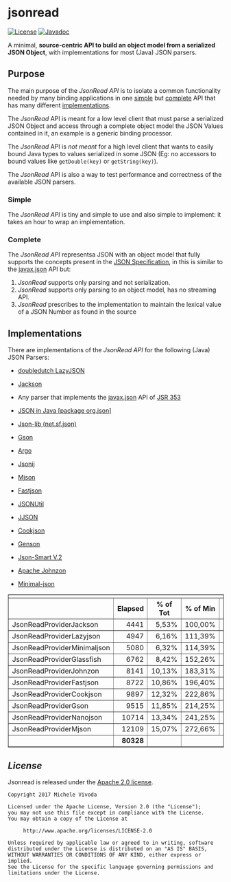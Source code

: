 # jsonread
[![License](https://img.shields.io/badge/license-Apache%202-4EB1BA.svg)](https://www.apache.org/licenses/LICENSE-2.0.html)
[![Javadoc](http://javadoc-badge.appspot.com/org.eleusoft/jsonread_1.0.0.svg?label=Javadoc)](https://eleusoft.github.io/jsonread/apidocs/)

A minimal, <b>source-centric API to build an object model from a serialized JSON Object</b>, with implementations for most (Java) JSON parsers.

## Purpose

<p>The main purpose of the <em>JsonRead API</em> is to isolate a common functionality needed by many binding applications in one <A href='#simple'>simple</a> but <A href='#complete'>complete</a> API that has many different <A href='#implementations'>implementations</a>.

<p>The <em>JsonRead</em> API is meant for a low level client that must parse a serialized JSON Object
and access through a complete object model the JSON Values contained in it, an example is a generic binding processor.

<p>The <em>JsonRead</em> API is <em>not meant</em> for a high level client that wants to easily bound Java types 
to values serialized in some JSON  (Eg: no accessors to bound values like <code>getDouble(key)</code> or <code>getString(key)</code>).

<p>The <em>JsonRead</em> API is also a way to test performance and correctness of the available JSON parsers.

### Simple

<p>The <em>JsonRead API</em> is tiny and simple to use and also simple to implement: it takes an hour to wrap an implementation.

### Complete

<p>The <em>JsonRead API</em> representsa JSON with an object model
that fully supports the concepts present in the <A href='https://tools.ietf.org/html/rfc7159'>JSON Specification</A>,
in this is similar to the 
<A target='_blank' href='https://json-processing-spec.java.net/nonav/releases/1.0/pfd-draft/javadocs/index.html'>javax.json</A> API
but:
	<ol>
	<li><em>JsonRead</em> supports only parsing and not serialization.
	<li><em>JsonRead</em> supports only parsing to an object model, has no streaming API.
	<li><em>JsonRead</em> prescribes to the implementation to maintain the lexical value of a JSON Number as found in the source 
	</ol>
	


## Implementations

<p>There are implementations of the <em>JsonRead API</em> for the following (Java) JSON Parsers:

<ul>
	<li><p><A target='_blank' href='https://github.com/doubledutch/LazyJSON'>doubledutch LazyJSON</A>
	<li><p><A target='_blank' href='https://github.com/FasterXML/jackson'>Jackson</A>
	<li><p>Any parser that implements the <A href='https://docs.oracle.com/javaee/7/api/javax/json/package-summary.html'>javax.json</A> 
	API of <a target='_blank' href='https://jsonp.java.net/'>JSR 353</a>
	<li><p><A target='_blank' href='https://github.com/stleary/JSON-java'>JSON in Java [package org.json]</A>
	<li><p><A target='_blank' href='https://json-lib.sourceforge.net/'>Json-lib (net.sf.json)</A>
	<li><p><A target='_blank' href='https://github.com/google/gson'>Gson</A>
	<li><p><A target='_blank' href='https://sourceforge.net/projects/argo/'>Argo</A>
	<li><p><A target='_blank' href='https://bitbucket.org/jmarsden/jsonij/wiki/Home'>Jsonij</A>
	<li><p><A target='_blank' href='https://bolerio.github.io/mjson/'>Mjson</A>
	<li><p><A target='_blank' href='https://sourceforge.net/projects/fastjson/'>Fastjson</A>
	<li><p><A target='_blank' href='https://github.com/billdavidson/JSONUtil'>JSONUtil</a>
	<li><p><A target='_blank' href='http://code.grobmeier.de/jjson/'>JJSON</a>
	<li><p><A target='_blank' href='http://cookjson.yuanheng.org/'>Cookjson</a>
	<li><p><A target='_blank' href='https://owlike.github.io/genson/'>Genson</a>
	<li><p><A target='_blank' href='https://github.com/netplex/json-smart-v2'>Json-Smart V.2</a>
	<li><p><A target='_blank' href='http://johnzon.apache.org/'>Apache Johnzon</a>
	<li><p><A target='_blank' href='https://github.com/ralfstx/minimal-json'>Minimal-json</a>
	
	
</ul>

<!-- table totals -->
<TABLE border cellspacing=0><TR><TD colspan=99><TR><th></th><th>Elapsed</th><th>% of Tot</th><th>% of Min</th><th>% of Max</th><th></th></TR><TR><TD>JsonReadProviderJackson</TD><TD align=right>4441</TD><TD align=right>5,53%</TD><TD align=right>100,00%</TD><TD align=right>36,68%</TD><td><DIV TITLE='JsonReadProviderJackson 
duration:4441') STYLE='overflow:hidden;height:15px;width:110px;background-color:#12c'></DIV></td></TR><TR><TD>JsonReadProviderLazyjson</TD><TD align=right>4947</TD><TD align=right>6,16%</TD><TD align=right>111,39%</TD><TD align=right>40,85%</TD><td><DIV TITLE='JsonReadProviderLazyjson 
duration:4947') STYLE='overflow:hidden;height:15px;width:123px;background-color:#190'></DIV></td></TR><TR><TD>JsonReadProviderMinimaljson</TD><TD align=right>5080</TD><TD align=right>6,32%</TD><TD align=right>114,39%</TD><TD align=right>41,95%</TD><td><DIV TITLE='JsonReadProviderMinimaljson 
duration:5080') STYLE='overflow:hidden;height:15px;width:126px;background-color:#1f4'></DIV></td></TR><TR><TD>JsonReadProviderGlassfish</TD><TD align=right>6762</TD><TD align=right>8,42%</TD><TD align=right>152,26%</TD><TD align=right>55,84%</TD><td><DIV TITLE='JsonReadProviderGlassfish 
duration:6762') STYLE='overflow:hidden;height:15px;width:168px;background-color:#258'></DIV></td></TR><TR><TD>JsonReadProviderJohnzon</TD><TD align=right>8141</TD><TD align=right>10,13%</TD><TD align=right>183,31%</TD><TD align=right>67,23%</TD><td><DIV TITLE='JsonReadProviderJohnzon 
duration:8141') STYLE='overflow:hidden;height:15px;width:202px;background-color:#2bc'></DIV></td></TR><TR><TD>JsonReadProviderFastjson</TD><TD align=right>8722</TD><TD align=right>10,86%</TD><TD align=right>196,40%</TD><TD align=right>72,03%</TD><td><DIV TITLE='JsonReadProviderFastjson 
duration:8722') STYLE='overflow:hidden;height:15px;width:217px;background-color:#320'></DIV></td></TR><TR><TD>JsonReadProviderCookjson</TD><TD align=right>9897</TD><TD align=right>12,32%</TD><TD align=right>222,86%</TD><TD align=right>81,73%</TD><td><DIV TITLE='JsonReadProviderCookjson 
duration:9897') STYLE='overflow:hidden;height:15px;width:246px;background-color:#384'></DIV></td></TR><TR><TD>JsonReadProviderGson</TD><TD align=right>9515</TD><TD align=right>11,85%</TD><TD align=right>214,25%</TD><TD align=right>78,58%</TD><td><DIV TITLE='JsonReadProviderGson 
duration:9515') STYLE='overflow:hidden;height:15px;width:236px;background-color:#3e8'></DIV></td></TR><TR><TD>JsonReadProviderNanojson</TD><TD align=right>10714</TD><TD align=right>13,34%</TD><TD align=right>241,25%</TD><TD align=right>88,48%</TD><td><DIV TITLE='JsonReadProviderNanojson 
duration:10714') STYLE='overflow:hidden;height:15px;width:266px;background-color:#44c'></DIV></td></TR><TR><TD>JsonReadProviderMjson</TD><TD align=right>12109</TD><TD align=right>15,07%</TD><TD align=right>272,66%</TD><TD align=right>100,00%</TD><td><DIV TITLE='JsonReadProviderMjson 
duration:12109') STYLE='overflow:hidden;height:15px;width:301px;background-color:#4b0'></DIV></td></TR><TR><td></td><td align=right><b>80328</b></td><td></td></tr></TABLE>

## *License*

Jsonread is released under the [Apache 2.0 license](license.txt).


```
Copyright 2017 Michele Vivoda

Licensed under the Apache License, Version 2.0 (the "License");
you may not use this file except in compliance with the License.
You may obtain a copy of the License at

     http://www.apache.org/licenses/LICENSE-2.0

Unless required by applicable law or agreed to in writing, software
distributed under the License is distributed on an "AS IS" BASIS,
WITHOUT WARRANTIES OR CONDITIONS OF ANY KIND, either express or implied.
See the License for the specific language governing permissions and
limitations under the License.
```

